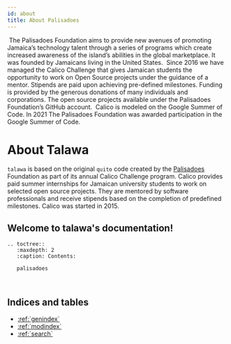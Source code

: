 ```yaml
---
id: about
title: About Palisadoes
---
```


​
The Palisadoes Foundation aims to provide new avenues of promoting Jamaica’s technology talent through a series of programs which create increased awareness of the island’s abilities in the global marketplace. It was founded by Jamaicans living in the United States.
​
Since 2016 we have managed the Calico Challenge that gives Jamaican students the opportunity to work on Open Source projects under the guidance of a mentor. Stipends are paid upon achieving pre-defined milestones. Funding is provided by the generous donations of many individuals and corporations. The open source projects available under the Palisadoes Foundation’s GitHub account. 
​
Calico is modeled on the Google Summer of Code. In 2021 The Palisadoes Foundation was awarded participation in the Google Summer of Code.


# About Talawa

``` talawa ``` is based on the original ``` quito ``` code created by the [Palisadoes](http://www.palisadoes.org/) Foundation as part of its annual Calico Challenge program. Calico provides paid summer internships for Jamaican university students to work on selected open source projects. They are mentored by software professionals and receive stipends based on the completion of predefined milestones. Calico was started in 2015.


## Welcome to talawa's documentation!

```
.. toctree::
   :maxdepth: 2
   :caption: Contents:

   palisadoes
   
   
```

## Indices and tables

- <a href = "../about.md#id1"> :ref:\`genindex\` </a>
- <a href = "../about.md#id3"> :ref:\`modindex\` </a>
- <a href = "../about.md#id5"> :ref:\`search\` </a>